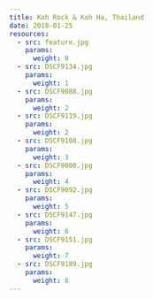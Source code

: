 ```yaml
---
title: Koh Rock & Koh Ha, Thailand
date: 2018-01-25
resources:
  - src: feature.jpg
    params:
      weight: 0
  - src: DSCF9134.jpg
    params:
      weight: 1
  - src: DSCF9088.jpg
    params:
      weight: 2
  - src: DSCF9119.jpg
    params:
      weight: 2
  - src: DSCF9108.jpg
    params:
      weight: 3
  - src: DSCF9008.jpg
    params:
      weight: 4
  - src: DSCF9092.jpg
    params:
      weight: 5
  - src: DSCF9147.jpg
    params:
      weight: 6
  - src: DSCF9151.jpg
    params:
      weight: 7
  - src: DSCF9189.jpg
    params:
      weight: 8
---
```

